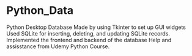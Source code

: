# Python_Data
Python Desktop Database
Made by using Tkinter to set up GUI widgets
Used SQLite for inserting, deleting, and updating SQLite records.
Implemented the frontend and backend of the database
Help and assisstance from Udemy Python Course.
